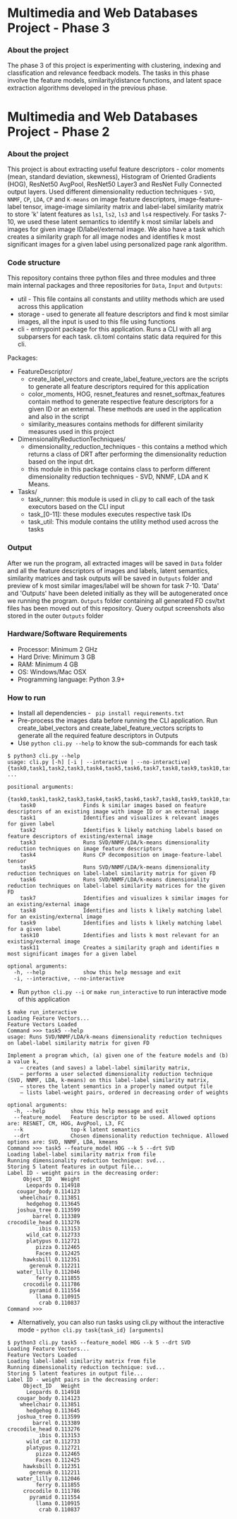 # Multimedia and Web Databases Project - Phase 3

### About the project

The phase 3 of this project is experimenting with clustering, indexing and classfication and relevance feedback models. The tasks in this phase involve the feature models, similarity/distance functions, and latent space extraction algorithms developed in the previous phase.

# Multimedia and Web Databases Project - Phase 2

### About the project

This project is about extracting useful feature descriptors - color moments (mean, standard deviation, skewness), Histogram of Oriented Gradients (HOG), ResNet50 AvgPool, ResNet50 Layer3 and ResNet Fully Connected output layers. Used different dimensionality reduction techniques - `SVD`, `NNMF`, `CP`, `LDA`, `CP` and `K-means` on image feature descriptors, image-feature-label tensor, image-image similarity matrix and label-label similarity matrix to store 'k' latent features as `ls1`, `ls2`, `ls3` and `ls4` respectively. For tasks 7-10, we used these latent semantics to identify k most similar labels and images for given image ID/label/external image. We also have a task which creates a similarity graph for all image nodes and identifies k most significant images for a given label using personalized page rank algorithm.

### Code structure
 This repository contains three python files and three modules and three main internal packages and three repositories for `Data`, `Input` and `Outputs`:

 * util - This file contains all constants and utility methods which are used across this application
 * storage - used to generate all feature descriptors and find k most similar images, all the input is used to this file using functions
 * cli - entrypoint package for this application. Runs a CLI with all arg subparsers for each task. cli.toml contains static data required for this cli.

 Packages: 
 * FeatureDescriptor/ 
    - create_label_vectors and create_label_feature_vectors are the scripts to generate all feature descriptors required for this application
    - color_moments, HOG, resnet_features and resnet_softmax_features contain method to generate respective feature descriptors for a given ID or an external. These methods are used in the application and also in the script
    - similarity_measures contains methods for different similarity measures used in this project   
 * DimensionalityReductionTechniques/ 
    - dimensionality_reduction_techniques - this contains a method which returns a class of DRT after performing the dimensionality reduction based on the input drt.
    - this module in this package contains class to perform different dimensionality reduction techniques - SVD, NNMF, LDA and K Means.
 * Tasks/ 
    - task_runner: this module is used in cli.py to call each of the task executors based on the CLI input
    - task_[0-11]: these modules executes respective task IDs
    - task_util: This module contains the utility method used across the tasks
 
### Output
After we run the program, all extracted images will be saved in `Data` folder and all the feature descriptors of images and labels, latent semantics, similarity matrices and task outputs will be saved in `Outputs` folder and preview of k most similar images/label will be shown for task 7-10. 'Data' and 'Outputs' have been deleted initially as they will be autogenerated once we running the program. `Outputs` folder containing all generated FD csv/txt files has been moved out of this repository. Query output screenshots also stored in the outer `Outputs` folder

### Hardware/Software Requirements
* Processor: Minimum 2 GHz
* Hard Drive: Minimum 3 GB
* RAM: Minimum 4 GB
* OS: Windows/Mac OSX
* Programming language: Python 3.9+

### How to run

* Install all dependencies - 
``` pip install requirements.txt```
* Pre-process the images data before running the CLI application. Run create_label_vectors and create_label_feature_vectors scripts to generate all the required feature descriptors in Outputs
* Use `python cli.py --help` to know the sub-commands for each task
```
$ python3 cli.py --help
usage: cli.py [-h] [-i | --interactive | --no-interactive] {task0,task1,task2,task3,task4,task5,task6,task7,task8,task9,task10,task11} ...

positional arguments:
  {task0,task1,task2,task3,task4,task5,task6,task7,task8,task9,task10,task11}
    task0               Finds k similar images based on feature descriptors of an existing image with image ID or an external image
    task1               Identifies and visualizes k relevant images for given label
    task2               Identifies k likely matching labels based on feature descriptors of existing/external image
    task3               Runs SVD/NNMF/LDA/k-means dimensionality reduction techniques on image feature descriptors
    task4               Runs CP decomposition on image-feature-label tensor
    task5               Runs SVD/NNMF/LDA/k-means dimensionality reduction techniques on label-label similarity matrix for given FD
    task6               Runs SVD/NNMF/LDA/k-means dimensionality reduction techniques on label-label similarity matrices for the given FD
    task7               Identifies and visualizes k similar images for an existing/external image
    task8               Identifies and lists k likely matching label for an existing/external image
    task9               Identifies and lists k likely matching label for a given label
    task10              Identifies and lists k most relevant for an existing/external image
    task11              Creates a similarity graph and identifies m most significant images for a given label

optional arguments:
  -h, --help            show this help message and exit
  -i, --interactive, --no-interactive
```


* Run `python cli.py --i` or `make run_interactive` to run interactive mode of this application
```
$ make run_interactive
Loading Feature Vectors...
Feature Vectors Loaded
Command >>> task5 --help
usage: Runs SVD/NNMF/LDA/k-means dimensionality reduction techniques on label-label similarity matrix for given FD

Implement a program which, (a) given one of the feature models and (b) a value k,
    – creates (and saves) a label-label similarity matrix,
    – performs a user selected dimensionality reduction technique (SVD, NNMF, LDA, k-means) on this label-label similarity matrix,
    – stores the latent semantics in a properly named output file
    – lists label-weight pairs, ordered in decreasing order of weights

optional arguments:
  -h, --help        show this help message and exit
  --feature_model   Feature descriptor to be used. Allowed options are: RESNET, CM, HOG, AvgPool, L3, FC
  --k               top-k latent semantics
  --drt             Chosen dimensionality reduction technique. Allowed options are: SVD, NNMF, LDA, kmeans
Command >>> task5 --feature_model HOG --k 5 --drt SVD
Loading label-label similarity matrix from file
Running dimensionality reduction technique: svd... 
Storing 5 latent features in output file... 
Label ID - weight pairs in the decreasing order:
     Object_ID   Weight
      Leopards 0.114918
   cougar_body 0.114123
    wheelchair 0.113851
      hedgehog 0.113645
   joshua_tree 0.113599
        barrel 0.113389
crocodile_head 0.113276
          ibis 0.113153
      wild_cat 0.112733
      platypus 0.112721
         pizza 0.112465
         Faces 0.112425
     hawksbill 0.112351
       gerenuk 0.112211
   water_lilly 0.112046
         ferry 0.111855
     crocodile 0.111786
       pyramid 0.111554
         llama 0.110915
          crab 0.110837
Command >>> 
```


* Alternatively, you can also run tasks using cli.py without the interactive mode - ```python cli.py task{task_id} [arguments]```
```
$ python3 cli.py task5 --feature_model HOG --k 5 --drt SVD
Loading Feature Vectors...
Feature Vectors Loaded
Loading label-label similarity matrix from file
Running dimensionality reduction technique: svd... 
Storing 5 latent features in output file... 
Label ID - weight pairs in the decreasing order:
     Object_ID   Weight
      Leopards 0.114918
   cougar_body 0.114123
    wheelchair 0.113851
      hedgehog 0.113645
   joshua_tree 0.113599
        barrel 0.113389
crocodile_head 0.113276
          ibis 0.113153
      wild_cat 0.112733
      platypus 0.112721
         pizza 0.112465
         Faces 0.112425
     hawksbill 0.112351
       gerenuk 0.112211
   water_lilly 0.112046
         ferry 0.111855
     crocodile 0.111786
       pyramid 0.111554
         llama 0.110915
          crab 0.110837
```

